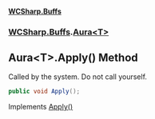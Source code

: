 #### [WCSharp\.Buffs](README.md 'README')
### [WCSharp\.Buffs](WCSharp.Buffs.md 'WCSharp\.Buffs').[Aura&lt;T&gt;](WCSharp.Buffs.Aura_T_.md 'WCSharp\.Buffs\.Aura\<T\>')

## Aura\<T\>\.Apply\(\) Method

Called by the system\. Do not call yourself\.

```csharp
public void Apply();
```

Implements [Apply\(\)](WCSharp.Buffs.IAura.Apply().md 'WCSharp\.Buffs\.IAura\.Apply\(\)')